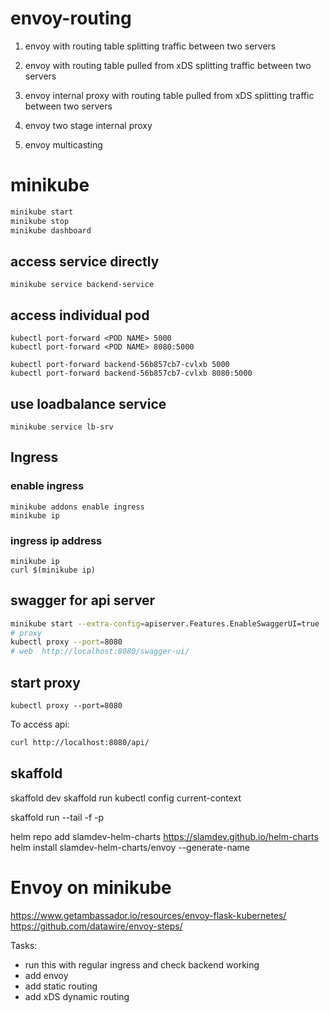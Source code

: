 # envoy-routing

1. envoy with routing table splitting traffic between two servers

2. envoy with routing table pulled from xDS splitting traffic between two servers

3. envoy internal proxy with routing table pulled from xDS splitting traffic between two servers

4. envoy two stage internal proxy

5. envoy multicasting

# minikube 
```bash
minikube start
minikube stop
minikube dashboard
```
## access service directly
```
minikube service backend-service
```
## access individual pod
```
kubectl port-forward <POD NAME> 5000
kubectl port-forward <POD NAME> 8080:5000

kubectl port-forward backend-56b857cb7-cvlxb 5000
kubectl port-forward backend-56b857cb7-cvlxb 8080:5000
```
## use loadbalance service
```
minikube service lb-srv
```

## Ingress
### enable ingress
```
minikube addons enable ingress
minikube ip
```
### ingress ip address
```
minikube ip
curl $(minikube ip)
```


## swagger for api server
```bash
minikube start --extra-config=apiserver.Features.EnableSwaggerUI=true
# proxy
kubectl proxy --port=8080
# web  http://localhost:8080/swagger-ui/

```

## start proxy 
```
kubectl proxy --port=8080
```

To access api: 
```bash
curl http://localhost:8080/api/
```

## skaffold
skaffold dev
skaffold run
kubectl config current-context

skaffold run --tail -f <file> -p <profile>

helm repo add slamdev-helm-charts https://slamdev.github.io/helm-charts
helm install slamdev-helm-charts/envoy --generate-name


# Envoy on minikube
https://www.getambassador.io/resources/envoy-flask-kubernetes/
https://github.com/datawire/envoy-steps/




Tasks:
- run this with regular ingress and check backend working
- add envoy
- add static routing 
- add xDS dynamic routing
